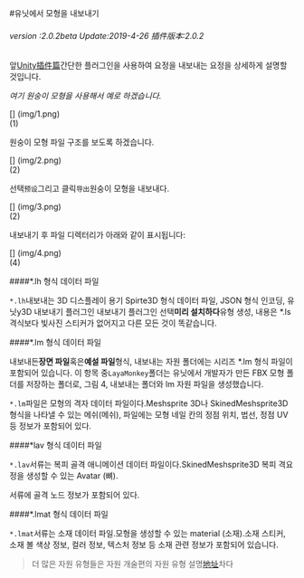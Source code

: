 #유닛에서 모형을 내보내기

###### *version :2.0.2beta   Update:2019-4-26 插件版本:2.0.2*

앞[Unity插件篇](http://localhost/LayaAir2_Auto/%E5%9C%B0%E5%9D%80)간단한 플러그인을 사용하여 요정을 내보내는 요정을 상세하게 설명할 것입니다.

*여기 원숭이 모형을 사용해서 예로 하겠습니다.*

[] (img/1.png)<br>(1)

원숭이 모형 파일 구조를 보도록 하겠습니다.

[] (img/2.png)<br>(2)

선택`预设`그리고 클릭`导出`원숭이 모형을 내보내다.

[] (img/3.png)<br>(2)

내보내기 후 파일 디렉터리가 아래와 같이 표시됩니다:

[] (img/4.png)<br>(4)

####*.lh 형식 데이터 파일

`*.lh`내보내는 3D 디스플레이 용기 Spirte3D 형식 데이터 파일, JSON 형식 인코딩, 유닛y3D 내보내기 플러그인 내보내기 플러그인 선택**미리 설치하다**유형 생성, 내용은 *.ls 격식보다 빛사진 스티커가 없어지고 다른 모든 것이 똑같습니다.

####*.lm 형식 데이터 파일

내보내든**장면 파일**혹은**예설 파일**형식, 내보내는 자원 폴더에는 시리즈 *.lm 형식 파일이 포함되어 있습니다. 이 항목 중`LayaMonkey`폴더는 유닛에서 개발자가 만든 FBX 모형 폴더를 저장하는 폴더로, 그림 4, 내보내는 폴더와 lm 자원 파일을 생성했습니다.

`*.lm`파일은 모형의 격자 데이터 파일이다.Meshsprite 3D나 SkinedMeshsprite3D 형식을 나타낼 수 있는 메쉬(메쉬), 파일에는 모형 네일 칸의 정점 위치, 법선, 정점 UV 등 정보가 포함되어 있다.

####*lav 형식 데이터 파일

`*.lav`서류는 복피 골격 애니메이션 데이터 파일이다.SkinedMeshsprite3D 복피 격요정을 생성할 수 있는 Avatar (뼈).

서류에 골격 노드 정보가 포함되어 있다.

####*.lmat 형식 데이터 파일

`*.lmat`서류는 소재 데이터 파일.모형을 생성할 수 있는 material (소재).소재 스티커, 소재 볼 색상 정보, 컬러 정보, 텍스처 정보 등 소재 관련 정보가 포함되어 있습니다.

> 더 많은 자원 유형들은 자원 개술편의 자원 유형 설명[地址](https://ldc2.layabox.com/doc/?nav=zh-js-4-3-0)차다